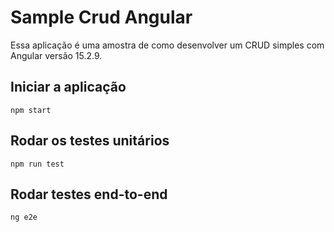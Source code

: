 # Sample Crud Angular

Essa aplicação é uma amostra de como desenvolver um CRUD simples com Angular versão 15.2.9.

## Iniciar a aplicação
```
npm start
```

## Rodar os testes unitários
```
npm run test
```

## Rodar testes end-to-end
```
ng e2e
```
